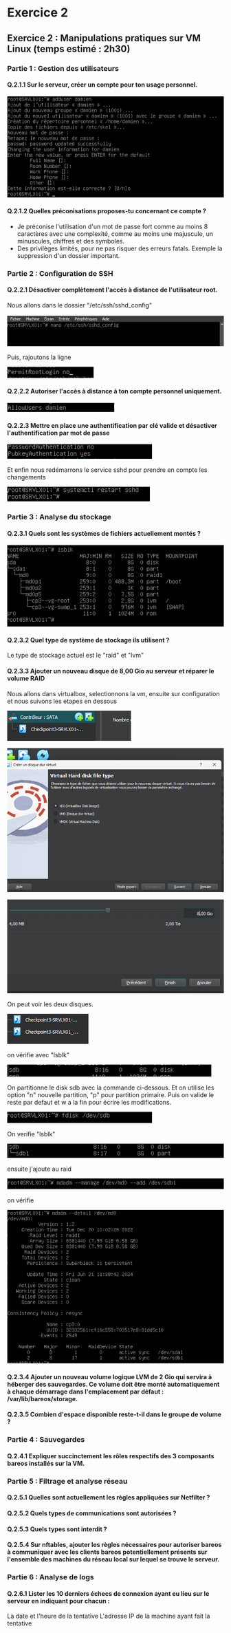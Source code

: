# Exercice 2

## Exercice 2 : Manipulations pratiques sur VM Linux (temps estimé : 2h30)


### Partie 1 : Gestion des utilisateurs

#### Q.2.1.1 Sur le serveur, créer un compte pour ton usage personnel.

![](https://github.com/Shanks69000/Checkpoint-3/blob/main/Ressources/exo2-part-1/exo2-part-1_1.png)

#### Q.2.1.2 Quelles préconisations proposes-tu concernant ce compte ?

- Je préconise l'utilisation d'un mot de passe fort comme au moins 8 caractères avec une complexité, comme au moins une majuscule, un minuscules, chiffres et des symboles.
- Des privilèges limités, pour ne pas risquer des erreurs fatals. Exemple la suppression d'un dossier important.

### Partie 2 : Configuration de SSH

#### Q.2.2.1 Désactiver complètement l'accès à distance de l'utilisateur root.

Nous allons dans le dossier "/etc/ssh/sshd_config"

![](https://github.com/Shanks69000/Checkpoint-3/blob/main/Ressources/exo2-part-2/exo2-part-2_1.png)

Puis, rajoutons la ligne 

![](https://github.com/Shanks69000/Checkpoint-3/blob/main/Ressources/exo2-part-2/exo2-part-2_2.png)

#### Q.2.2.2 Autoriser l'accès à distance à ton compte personnel uniquement.

![](https://github.com/Shanks69000/Checkpoint-3/blob/main/Ressources/exo2-part-2/exo2-part-2_3.png)

#### Q.2.2.3 Mettre en place une authentification par clé valide et désactiver l'authentification par mot de passe

![](https://github.com/Shanks69000/Checkpoint-3/blob/main/Ressources/exo2-part-2/exo2-part-2_4.png)

Et enfin nous redémarrons le service sshd pour prendre en compte les changements

![](https://github.com/Shanks69000/Checkpoint-3/blob/main/Ressources/exo2-part-2/exo2-part-2_5.png)

### Partie 3 : Analyse du stockage

#### Q.2.3.1 Quels sont les systèmes de fichiers actuellement montés ?



![](https://github.com/Shanks69000/Checkpoint-3/blob/main/Ressources/exo2-part-3/exo2-part-2_1.png)

#### Q.2.3.2 Quel type de système de stockage ils utilisent ?

Le type de stockage actuel est le "raid" et "lvm"

#### Q.2.3.3 Ajouter un nouveau disque de 8,00 Gio au serveur et réparer le volume RAID

Nous allons dans virtualbox, selectionnons la vm, ensuite sur configuration et nous suivons les etapes en dessous

![](https://github.com/Shanks69000/Checkpoint-3/blob/main/Ressources/exo2-part-3/exo2-part-2_2.png)

![](https://github.com/Shanks69000/Checkpoint-3/blob/main/Ressources/exo2-part-3/exo2-part-2_3.png)

![](https://github.com/Shanks69000/Checkpoint-3/blob/main/Ressources/exo2-part-3/exo2-part-2_4.png)

On peut voir les deux disques.

![](https://github.com/Shanks69000/Checkpoint-3/blob/main/Ressources/exo2-part-3/exo2-part-2_5.png)

on vérifie avec "lsblk"

![](https://github.com/Shanks69000/Checkpoint-3/blob/main/Ressources/exo2-part-3/exo2-part-3_6.png)

On partitionne le disk sdb avec la commande ci-dessous. Et on utilise les option "n" nouvelle partition, "p" pour partition primaire. Puis on valide le reste par defaut et w a la fin pour écrire les modifications.

![](https://github.com/Shanks69000/Checkpoint-3/blob/main/Ressources/exo2-part-3/exo2-part-3_7.png)

On verifie "lsblk"

![](https://github.com/Shanks69000/Checkpoint-3/blob/main/Ressources/exo2-part-3/exo2-part-3_8.png)

ensuite j'ajoute  au raid 

![](https://github.com/Shanks69000/Checkpoint-3/blob/main/Ressources/exo2-part-3/exo2-part-3_9.png)

on vérifie

![](https://github.com/Shanks69000/Checkpoint-3/blob/main/Ressources/exo2-part-3/exo2-part-3_11.png)




#### Q.2.3.4 Ajouter un nouveau volume logique LVM de 2 Gio qui servira à héberger des sauvegardes. Ce volume doit être monté automatiquement à chaque démarrage dans l'emplacement par défaut : /var/lib/bareos/storage.

#### Q.2.3.5 Combien d'espace disponible reste-t-il dans le groupe de volume ?

### Partie 4 : Sauvegardes

#### Q.2.4.1 Expliquer succinctement les rôles respectifs des 3 composants bareos installés sur la VM.

### Partie 5 : Filtrage et analyse réseau

#### Q.2.5.1 Quelles sont actuellement les règles appliquées sur Netfilter ?

#### Q.2.5.2 Quels types de communications sont autorisées ?

#### Q.2.5.3 Quels types sont interdit ?

#### Q.2.5.4 Sur nftables, ajouter les règles nécessaires pour autoriser bareos à communiquer avec les clients bareos potentiellement présents sur l'ensemble des machines du réseau local sur lequel se trouve le serveur.

### Partie 6 : Analyse de logs

#### Q.2.6.1 Lister les 10 derniers échecs de connexion ayant eu lieu sur le serveur en indiquant pour chacun :

La date et l'heure de la tentative
L'adresse IP de la machine ayant fait la tentative
